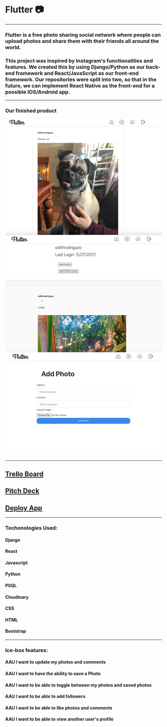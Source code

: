 # Flutter :camera:

-----------------------------------------------------------------------------------

### Flutter is a free photo sharing social network where people can upload photos and share them with their friends all around the world. 

### This project was inspired by Instagram's functionalities and features. We created this by using Django/Python as our back-end framework and React/JavaScript as our front-end framework. Our repositories were split into two, so that in the future, we can implement React Native as the front-end for a possible IOS/Android app.

-----------------------------------------------------------------------------------

### Our finished product

![App Preview1](https://github.com/Flutter-Django-App/Flutter-React/blob/main/Screen%20Shot%202021-05-28%20at%202.18.06%20AM.png)
![App Preview2](https://github.com/Flutter-Django-App/Flutter-React/blob/main/Screen%20Shot%202021-05-28%20at%202.18.59%20AM.png)
![App Preview3](https://github.com/Flutter-Django-App/Flutter-React/blob/main/Screen%20Shot%202021-05-28%20at%202.21.06%20AM.png)

-----------------------------------------------------------------------------------

## [Trello Board](https://trello.com/invite/b/9cidTfNZ/6979ceb496caf5f4ce661b6256e05d97/project-4)
## [Pitch Deck](https://balsamiq.cloud/sun9l57/pdfmotg)
## [Deploy App](https://flutter-social-network.herokuapp.com/)

-----------------------------------------------------------------------------------

### Techonologies Used:
#### Django
#### React
#### Javascript
#### Python
#### PSQL
#### Cloudinary
#### CSS
#### HTML
#### Bootstrap

-----------------------------------------------------------------------------------

### Ice-box features:
#### AAU I want to update my photos and comments
#### AAU I want to have the ability to save a Photo
#### AAU I want to be able to toggle between my photos and saved photos
#### AAU I want to be able to add followers
#### AAU I want to be able to like photos and comments
#### AAU I want to be able to view another user's profile
